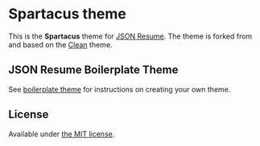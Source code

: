 # Spartacus theme

This is the **Spartacus** theme for [JSON Resume](http://jsonresume.org/).
The theme is forked from and based on the [Clean](https://www.npmjs.com/package/jsonresume-theme-clean) theme.  

## JSON Resume Boilerplate Theme
See [boilerplate theme](https://github.com/jsonresume/jsonresume-theme-boilerplate) for instructions on creating your own theme.

## License

Available under [the MIT license](http://mths.be/mit).
